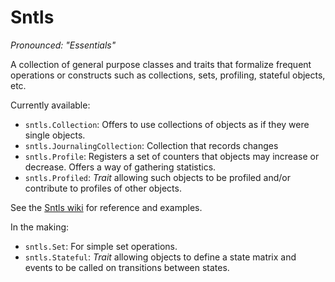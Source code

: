 Sntls
=====

*Pronounced: "Essentials"*

A collection of general purpose classes and traits that formalize frequent operations or constructs such as collections, sets, profiling, stateful objects, etc.

Currently available:

- `sntls.Collection`: Offers to use collections of objects as if they were single objects.
- `sntls.JournalingCollection`: Collection that records changes
- `sntls.Profile`: Registers a set of counters that objects may increase or decrease. Offers a way of gathering statistics.
- `sntls.Profiled`: *Trait* allowing such objects to be profiled and/or contribute to profiles of other objects.

See the [Sntls wiki](https://github.com/danstocker/sntls/wiki) for reference and examples.

In the making:

- `sntls.Set`: For simple set operations.
- `sntls.Stateful`: *Trait* allowing objects to define a state matrix and events to be called on transitions between states.
